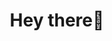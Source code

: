 <h1 align="center"> Hey there👋</h1>

<!-- <h3 align="center"> I'm <a href="https://linkedin.com/in/khi" target="_blank"></a>, a software engineer from Vietnam <img src="https://user-images.githubusercontent.com/5679180/79618120-0daffb80-80be-11ea-819e-d2b0fa904d07.gif" width="27px"></h3> -->

<!-- <p align="center">
  <i>Take a look at my repositories and let's get in touch!</i>
</p> -->
